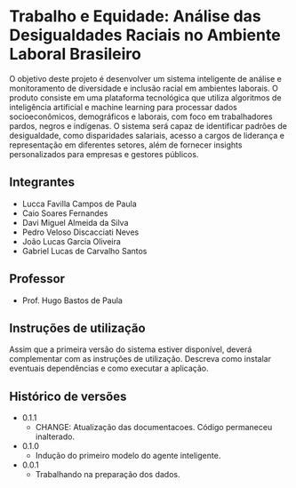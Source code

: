 # Trabalho e Equidade: Análise das Desigualdades Raciais no Ambiente Laboral Brasileiro

O objetivo deste projeto é desenvolver um sistema inteligente de análise e monitoramento de diversidade e inclusão racial em ambientes laborais. O produto consiste em uma plataforma tecnológica que utiliza algoritmos de inteligência artificial e machine learning para processar dados socioeconômicos, demográficos e laborais, com foco em trabalhadores pardos, negros e indígenas. O sistema será capaz de identificar padrões de desigualdade, como disparidades salariais, acesso a cargos de liderança e representação em diferentes setores, além de fornecer insights personalizados para empresas e gestores públicos.

## Integrantes

* Lucca Favilla Campos de Paula
* Caio Soares Fernandes
* Davi Miguel Almeida da Silva
* Pedro Veloso Discacciati Neves
* João Lucas Garcia Oliveira
* Gabriel Lucas de Carvalho Santos
  
## Professor 

* Prof. Hugo Bastos de Paula

## Instruções de utilização

Assim que a primeira versão do sistema estiver disponível, deverá complementar com as instruções de utilização. Descreva como instalar eventuais dependências e como executar a aplicação.

## Histórico de versões

* 0.1.1
    * CHANGE: Atualização das documentacoes. Código permaneceu inalterado.
* 0.1.0
    * Indução do primeiro modelo do agente inteligente.
* 0.0.1
    * Trabalhando na preparação dos dados.

